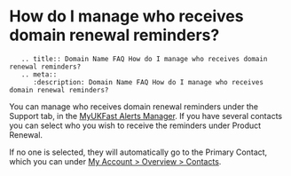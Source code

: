 # How do I manage who receives domain renewal reminders?

```eval_rst
   .. title:: Domain Name FAQ How do I manage who receives domain renewal reminders?
   .. meta::
      :description: Domain Name FAQ How do I manage who receives domain renewal reminders?
```


You can manage who receives domain renewal reminders under the Support tab, in the [MyUKFast Alerts Manager](https://portal.ans.co.uk/alerts-manager/index.php). If you have several contacts you can select who you wish to receive the reminders under Product Renewal.

If no one is selected, they will automatically go to the Primary Contact, which you can under [My Account > Overview > Contacts](https://portal.ans.co.uk/account/list-contacts.php).